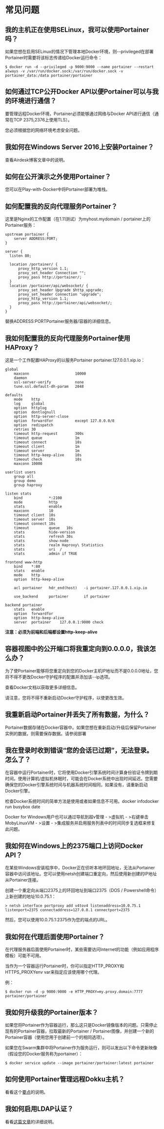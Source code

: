 # 常见问题 #

## 我的主机正在使用SELinux，我可以使用Portainer吗？ ##

如果您想在启用SELinux的情况下管理本地Docker环境，则--privileged在部署Portainer时需要将该标志传递给Docker运行命令：

	$ docker run -d --privileged -p 9000:9000 --name portainer --restart always -v /var/run/docker.sock:/var/run/docker.sock -v portainer_data:/data portainer/portainer

## 如何通过TCP公开Docker API以便Portainer可以与我的环境进行通信？ ##

要管理远程Docker环境，Portainer必须能够通过网络与Docker API进行通信（通常在TCP 2375,2376上使用TLS）。

您必须根据您的网络环境考虑安全问题。

## 我如何在Windows Server 2016上安装Portainer？ ##

查看Airdesk博客文章中的说明。

## 如何在公开演示之外使用Portainer？ ##

您可以在Play-with-Docker中将Portainer部署为堆栈。

## 如何配置我的反向代理服务Portainer？ ##

这里是Nginx的工作配置（在1.11测试）为myhost.mydomain / portainer上的Portainer服务：

	upstream portainer {
	    server ADDRESS:PORT;
	}
	
	server {
	  listen 80;
	
	  location /portainer/ {
	      proxy_http_version 1.1;
	      proxy_set_header Connection "";
	      proxy_pass http://portainer/;
	  }
	  location /portainer/api/websocket/ {
	      proxy_set_header Upgrade $http_upgrade;
	      proxy_set_header Connection "upgrade";
	      proxy_http_version 1.1;
	      proxy_pass http://portainer/api/websocket/;
	  }
	}

替换ADDRESS:PORTPortainer服务器/容器的详细信息。

## 我如何配置我的反向代理服务Portainer使用HAProxy？ ##

这是一个工作配置HAProxy的以服务Portainer portainer.127.0.0.1.xip.io：

	global
	    maxconn                     10000
	    daemon
	    ssl-server-verify           none
	    tune.ssl.default-dh-param   2048
	
	defaults
	    mode    http
	    log     global
	    option  httplog
	    option  dontlognull
	    option  http-server-close
	    option  forwardfor          except 127.0.0.0/8
	    option  redispatch
	    retries 30
	    timeout http-request        300s
	    timeout queue               1m
	    timeout connect             10s
	    timeout client              1m
	    timeout server              1m
	    timeout http-keep-alive     10s
	    timeout check               10s
	    maxconn 10000
	
	userlist users
	    group all
	    group demo
	    group haproxy
	
	listen stats
	    bind            *:2100
	    mode            http
	    stats           enable
	    maxconn         10
	    timeout client  10s
	    timeout server  10s
	    timeout connect 10s
	    timeout         queue   10s
	    stats           hide-version
	    stats           refresh 30s
	    stats           show-node
	    stats           realm Haproxy\ Statistics
	    stats           uri  /
	    stats           admin if TRUE
	
	frontend www-http
	    bind    *:80
	    stats   enable
	    mode    http
	    option  http-keep-alive
	
	    acl portainer   hdr_end(host)   -i portainer.127.0.0.1.xip.io
	
	    use_backend     portainer       if portainer
	
	backend portainer
	    stats   enable
	    option  forwardfor
	    option  http-keep-alive
	    server  portainer    127.0.0.1:9000 check



**注意：必须为前端和后端都设置http-keep-alive**

## 容器视图中的公开端口将我重定向到0.0.0.0，我该怎么办？ ##

为了使Portainer能够将您重定向到您的Docker主机IP地址而不是0.0.0.0地址，您将不得不更改Docker守护程序的配置并添加该--ip选项。

查看Docker文档以获取更多详细信息。

请注意，您将不得不重新启动Docker守护程序，以使更改生效。

## 我重新启动Portainer并丢失了所有数据，为什么？ ##

Portainer数据存储在Docker容器中。如果您想在重新启动/升级后保留Portainer实例的数据，则需要保存数据。请参阅部署

## 我在登录时收到错误“您的会话已过期”，无法登录。怎么了？ ##

在容器中运行Portainer时，它将使用Docker引擎系统时间计算身份验证令牌到期时间。使用计算机/虚拟机休眠时，可能会在Docker系统中出现时间延迟。您需要确保您的Docker引擎系统时间与机器系统时间相同，如果没有，请重新启动Docker引擎。

检查Docker系统时间的简单方法是使用或者如果信息不可用。docker infodocker run busybox date

Docker for Windows用户也可以通过导航到超v管理 - >虚拟机 - >右键单击MobyLinuxVM - >设置 - >集成服务并启用服务列表中的时间同步复选框来修复此问题。

## 我如何在Windows上的2375端口上访问Docker API？ ##

在某些Windows安装程序中，Docker正在侦听本地环回地址，无法从Portainer容器中访问该地址。您可以使用netsh创建端口重定向，然后使用新创建的IP地址从Portainer连接。

创建一个重定向从端口2375上的环回地址到端口2375（DOS / Powershell命令）上新创建的地址10.0.75.1：

	> netsh interface portproxy add v4tov4 listenaddress=10.0.75.1 listenport=2375 connectaddress=127.0.0.1 connectport=2375

然后，您可以使用10.0.75.1:2375作为您的端点的URL。

## 我如何在代理后面使用Portainer？ ##

在代理服务器后面使用Portainer时，某些需要访问Internet的功能（例如应用程序模板）可能不可用。

当作为一个容器运行Portainer时，你可以指定HTTP_PROXY和HTTPS_PROXYenv var来指定应该使用哪个代理。

例：

	$ docker run -d -p 9000:9000 -e HTTP_PROXY=my.proxy.domain:7777 portainer/portainer

## 我如何升级我的Portainer版本？ ##

如果您将Portainer作为容器运行，那么这只是Docker镜像版本的问题。只需停止现有的Portainer容器，拉取最新的Portainer / Portainer图像，并创建一个新的Portainer容器（使用您用于创建前一个的相同选项）。

如果您在Swarm集群中将Portainer作为服务运行，则可以发出以下命令更新映像（假设您的Docker服务称为portainer）：

	$ docker service update --image portainer/portainer:latest portainer

## 如何使用Portainer管理远程Dokku主机？ ##

看看这个[要点](https://gist.github.com/woudsma/03c69260715327ee8453f73b121f416c)的说明。

## 我如何启用LDAP认证？ ##

看看[这篇文章](https://www.linkedin.com/pulse/teamgroup-management-docker-portainerio-neil-cresswell)的详细说明。